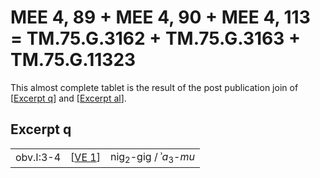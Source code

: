 # MEE 4, 89 + MEE 4, 90 + MEE 4, 113 = TM.75.G.3162 + TM.75.G.3163 + TM.75.G.11323

 This almost complete tablet is the result of the post publication join of [[Excerpt q]] and [[Excerpt al]].

## Excerpt q

 |           |          |                                             |
 | --------- | -------- | ------------------------------------------- |
 | obv.I:3-4 | [[VE 1]] | nig<sub>2</sub>-gig / ʾ*a*<sub>3</sub>-*mu* |

[//begin]: # "Autogenerated link references for markdown compatibility"
[Excerpt q]: <Excerpt q> "Excerpt q"
[Excerpt al]: <Excerpt al> "Excerpt al"
[VE 1]: <VE 1> "VE 1"
[//end]: # "Autogenerated link references"